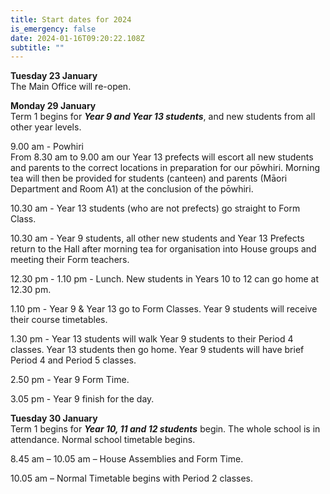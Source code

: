 ```yaml
---
title: Start dates for 2024
is_emergency: false
date: 2024-01-16T09:20:22.108Z
subtitle: ""
---
```

**Tuesday 23 January**  
The Main Office will re-open.

**Monday 29 January**  
Term 1 begins for ***Year 9 and Year 13 students***, and new students from all other year levels.  

9.00 am - Powhiri  
From 8.30 am to 9.00 am our Year 13 prefects will escort all new students and parents to the correct locations in preparation for our pōwhiri. Morning tea will then be provided for students (canteen) and parents (Māori Department and Room A1) at the conclusion of the pōwhiri.  

10.30 am - Year 13 students (who are not prefects) go straight to Form Class. 

10.30 am - Year 9 students, all other new students and Year 13 Prefects return to the Hall after morning tea for organisation into House groups and meeting their Form teachers.  

12.30 pm - 1.10 pm - Lunch.
New students in Years 10 to 12 can go home at 12.30 pm.  

1.10 pm - Year 9 & Year 13 go to Form Classes. Year 9 students will receive their course timetables.  

1.30 pm - Year 13 students will walk Year 9 students to their Period 4 classes. Year 13 students then go home. Year 9 students will have brief Period 4 and Period 5 classes.  

2.50 pm - Year 9 Form Time.  

3.05 pm - Year 9 finish for the day.  

**Tuesday 30 January**  
Term 1 begins for ***Year 10, 11 and 12 students*** begin. The whole school is in attendance.  Normal school timetable begins.  

8.45 am – 10.05 am – House Assemblies and Form Time.  

10.05 am – Normal Timetable begins with Period 2 classes.


